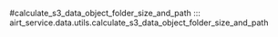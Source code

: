 #calculate_s3_data_object_folder_size_and_path
::: airt_service.data.utils.calculate_s3_data_object_folder_size_and_path
